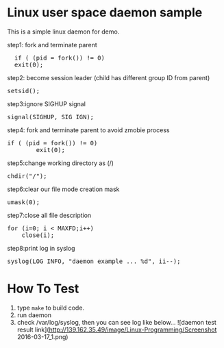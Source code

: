 # Linux user space daemon sample
This is a simple linux daemon for demo.

step1: fork and terminate parent
<pre>
  if ( (pid = fork()) != 0)
  exit(0);
</pre>
step2: become session leader (child has different group ID from parent)
<pre>
setsid();
</pre>
step3:ignore SIGHUP signal
<pre>
signal(SIGHUP, SIG_IGN);
</pre>
step4: fork and terminate parent to avoid zmobie process 
<pre>
if ( (pid = fork()) != 0)
        exit(0);   
</pre>
step5:change working directory as (/)
<pre>
chdir("/");
</pre>
step6:clear our file mode creation mask
<pre>
umask(0);
</pre>
step7:close all file description
<pre>
for (i=0; i < MAXFD;i++)
    close(i);
</pre>
step8:print log in syslog
<pre>
syslog(LOG_INFO, "daemon example ... %d", ii--);
</pre>

# How To Test
1. type `make` to build code.
2. run daemon
3. check /var/log/syslog, then you can see log like below...
![daemon test result link](http://139.162.35.49/image/Linux-Programming/Screenshot 2016-03-17_1.png)


